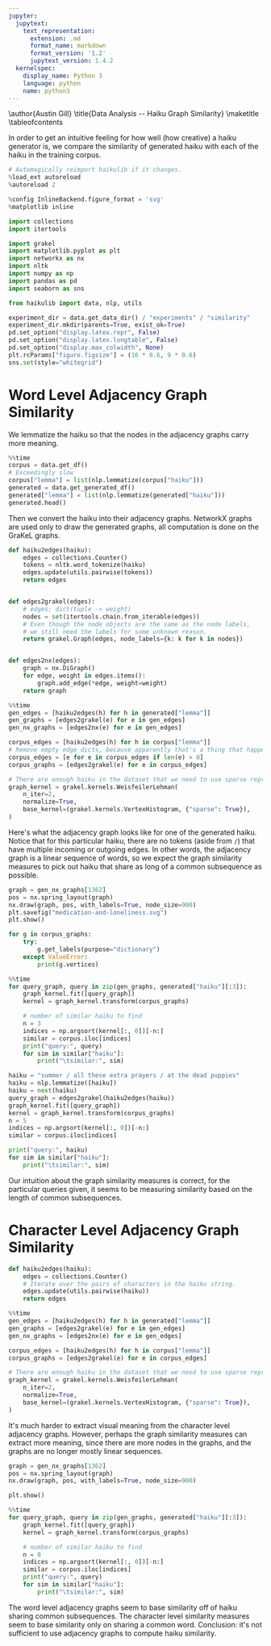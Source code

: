 ```yaml
---
jupyter:
  jupytext:
    text_representation:
      extension: .md
      format_name: markdown
      format_version: '1.2'
      jupytext_version: 1.4.2
  kernelspec:
    display_name: Python 3
    language: python
    name: python3
---
```


<!-- #raw -->
\author{Austin Gill}
\title{Data Analysis -- Haiku Graph Similarity}
\maketitle
\tableofcontents
<!-- #endraw -->

In order to get an intuitive feeling for how well (how creative) a haiku generator is, we compare the similarity of generated haiku with each of the haiku in the training corpus.

```python
# Automagically reimport haikulib if it changes.
%load_ext autoreload
%autoreload 2

%config InlineBackend.figure_format = 'svg'
%matplotlib inline

import collections
import itertools

import grakel
import matplotlib.pyplot as plt
import networkx as nx
import nltk
import numpy as np
import pandas as pd
import seaborn as sns

from haikulib import data, nlp, utils
```

```python
experiment_dir = data.get_data_dir() / "experiments" / "similarity"
experiment_dir.mkdir(parents=True, exist_ok=True)
pd.set_option("display.latex.repr", False)
pd.set_option("display.latex.longtable", False)
pd.set_option("display.max_colwidth", None)
plt.rcParams["figure.figsize"] = (16 * 0.6, 9 * 0.6)
sns.set(style="whitegrid")
```

# Word Level Adjacency Graph Similarity

We lemmatize the haiku so that the nodes in the adjacency graphs carry more meaning.

```python
%%time
corpus = data.get_df()
# Exceedingly slow
corpus["lemma"] = list(nlp.lemmatize(corpus["haiku"]))
generated = data.get_generated_df()
generated["lemma"] = list(nlp.lemmatize(generated["haiku"]))
generated.head()
```

Then we convert the haiku into their adjacency graphs.
NetworkX graphs are used only to draw the generated graphs, all computation is done on the GraKeL graphs.

```python
def haiku2edges(haiku):
    edges = collections.Counter()
    tokens = nltk.word_tokenize(haiku)
    edges.update(utils.pairwise(tokens))
    return edges


def edges2grakel(edges):
    # edges: dict(tuple -> weight)
    nodes = set(itertools.chain.from_iterable(edges))
    # Even though the node objects are the same as the node labels,
    # we still need the labels for some unknown reason.
    return grakel.Graph(edges, node_labels={k: k for k in nodes})


def edges2nx(edges):
    graph = nx.DiGraph()
    for edge, weight in edges.items():
        graph.add_edge(*edge, weight=weight)
    return graph
```

```python
%%time
gen_edges = [haiku2edges(h) for h in generated["lemma"]]
gen_graphs = [edges2grakel(e) for e in gen_edges]
gen_nx_graphs = [edges2nx(e) for e in gen_edges]

corpus_edges = [haiku2edges(h) for h in corpus["lemma"]]
# Remove empty edge dicts, because apparently that's a thing that happens.
corpus_edges = [e for e in corpus_edges if len(e) > 0]
corpus_graphs = [edges2grakel(e) for e in corpus_edges]

# There are enough haiku in the dataset that we need to use sparse representations.
graph_kernel = grakel.kernels.WeisfeilerLehman(
    n_iter=2,
    normalize=True,
    base_kernel=(grakel.kernels.VertexHistogram, {"sparse": True}),
)
```

Here's what the adjacency graph looks like for one of the generated haiku.
Notice that for this particular haiku, there are no tokens (aside from `/`) that have multiple incoming or outgoing edges.
In other words, the adjacency graph is a linear sequence of words, so we expect the graph similarity measures to pick out haiku that share as long of a common subsequence as possible.

```python
graph = gen_nx_graphs[1362]
pos = nx.spring_layout(graph)
nx.draw(graph, pos, with_labels=True, node_size=900)
plt.savefig("medication-and-loneliness.svg")
plt.show()
```

```python
for g in corpus_graphs:
    try:
        g.get_labels(purpose="dictionary")
    except ValueError:
        print(g.vertices)
```

```python
%%time
for query_graph, query in zip(gen_graphs, generated["haiku"][:3]):
    graph_kernel.fit([query_graph])
    kernel = graph_kernel.transform(corpus_graphs)

    # number of similar haiku to find
    n = 3
    indices = np.argsort(kernel[:, 0])[-n:]
    similar = corpus.iloc[indices]
    print("query:", query)
    for sim in similar["haiku"]:
        print("\tsimilar:", sim)
```

```python
haiku = "summer / all these extra prayers / at the dead puppies"
haiku = nlp.lemmatize([haiku])
haiku = next(haiku)
query_graph = edges2grakel(haiku2edges(haiku))
graph_kernel.fit([query_graph])
kernel = graph_kernel.transform(corpus_graphs)
n = 5
indices = np.argsort(kernel[:, 0])[-n:]
similar = corpus.iloc[indices]

print("query:", haiku)
for sim in similar["haiku"]:
    print("\tsimilar:", sim)
```

Our intuition about the graph similarity measures is correct, for the particular queries given, it seems to be measuring similarity based on the length of common subsequences.

# Character Level Adjacency Graph Similarity

```python
def haiku2edges(haiku):
    edges = collections.Counter()
    # Iterate over the pairs of characters in the haiku string.
    edges.update(utils.pairwise(haiku))
    return edges
```

```python
%%time
gen_edges = [haiku2edges(h) for h in generated["lemma"]]
gen_graphs = [edges2grakel(e) for e in gen_edges]
gen_nx_graphs = [edges2nx(e) for e in gen_edges]

corpus_edges = [haiku2edges(h) for h in corpus["lemma"]]
corpus_graphs = [edges2grakel(e) for e in corpus_edges]

# There are enough haiku in the dataset that we need to use sparse representations.
graph_kernel = grakel.kernels.WeisfeilerLehman(
    n_iter=2,
    normalize=True,
    base_kernel=(grakel.kernels.VertexHistogram, {"sparse": True}),
)
```

It's much harder to extract visual meaning from the character level adjacency graphs.
However, perhaps the graph similarity measures can extract more meaning, since there are more nodes in the graphs, and the graphs are no longer mostly linear sequences.

```python
graph = gen_nx_graphs[1362]
pos = nx.spring_layout(graph)
nx.draw(graph, pos, with_labels=True, node_size=900)

plt.show()
```

```python
%%time
for query_graph, query in zip(gen_graphs, generated["haiku"][:3]):
    graph_kernel.fit([query_graph])
    kernel = graph_kernel.transform(corpus_graphs)

    # number of similar haiku to find
    n = 8
    indices = np.argsort(kernel[:, 0])[-n:]
    similar = corpus.iloc[indices]
    print("query:", query)
    for sim in similar["haiku"]:
        print("\tsimilar:", sim)
```

The word level adjacency graphs seem to base similarity off of haiku sharing common subsequences.
The character level similarity measures seem to base similarity only on sharing a common word.
Conclusion: it's not sufficient to use adjacency graphs to compute haiku similarity.
